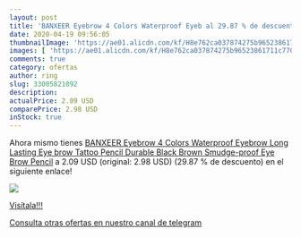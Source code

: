```yaml
---
layout: post
title: 'BANXEER Eyebrow 4 Colors Waterproof Eyeb al 29.87 % de descuento'
date: 2020-04-19 09:56:05
thumbnailImage: 'https://ae01.alicdn.com/kf/H8e762ca037874275b96523861711c770S/BANXEER-Eyebrow-4-Colors-Waterproof-Eyebrow-Long-Lasting-Eye-brow-Tattoo-Pencil-Durable-Black-Brown-Smudge.jpg_350x350._SL200_.jpg'
images: [ 'https://ae01.alicdn.com/kf/H8e762ca037874275b96523861711c770S/BANXEER-Eyebrow-4-Colors-Waterproof-Eyebrow-Long-Lasting-Eye-brow-Tattoo-Pencil-Durable-Black-Brown-Smudge.jpg_350x350._SL200_.jpg' ]
comments: true
category: ofertas
author: ring
slug: 33005821092
description:
actualPrice: 2.09 USD
comparePrice: 2.98 USD
inStock: true
---
```


Ahora mismo tienes [BANXEER Eyebrow 4 Colors Waterproof Eyebrow Long Lasting Eye brow Tattoo Pencil Durable Black Brown Smudge-proof Eye Brow Pencil](https://www.amazon.com/dp/33005821092/?tag=redken08-20) a 2.09 USD (original: 2.98 USD) (29.87 %  de descuento) en el siguiente enlace!

[![](https://ae01.alicdn.com/kf/H8e762ca037874275b96523861711c770S/BANXEER-Eyebrow-4-Colors-Waterproof-Eyebrow-Long-Lasting-Eye-brow-Tattoo-Pencil-Durable-Black-Brown-Smudge.jpg_350x350._SL200_.jpg)](https://www.amazon.com/dp/33005821092/?tag=redken08-20)

[Visítala!!!](https://www.amazon.com/dp/33005821092/?tag=redken08-20)

[Consulta otras ofertas en nuestro canal de telegram](https://t.me/s/ofertas25)
